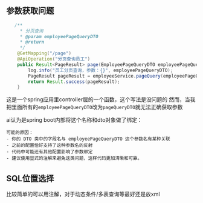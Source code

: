 ## 参数获取问题

```java
   /**
     * 分页查询
     * @param employeePageQueryDTO
     * @return
     */
    @GetMapping("/page")
    @ApiOperation("分页查询员工")
    public Result<PageResult> page(EmployeePageQueryDTO employeePageQueryDTO) {
        log.info("员工分页查询，参数：{}", employeePageQueryDTO);
        PageResult pageResult = employeeService.pageQuery(employeePageQueryDTO);
        return Result.success(pageResult);
    }
```

这是一个spring应用里controller层的一个函数，这个写法是没问题的
然而，当我把里面所有的`employeePageQueryDTO`改为`pageQueryDTO`就无法正确获取参数

ai认为是spring boot内部将这个名称和dto对象做了绑定：
```
可能的原因：
- 你的 DTO 类中的字段名与 employeePageQueryDTO 这个参数名有某种关联
- 之前的配置恰好支持了这种参数名的反射
- 代码中可能还有其他配置影响了参数绑定
- 建议使用显式的注解来避免这类问题，这样代码更加清晰和可靠。
```

## SQL位置选择

比较简单的可以用注解，对于动态条件/多表查询等最好还是放xml